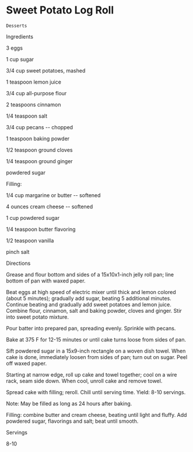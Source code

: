 # Sweet Potato Log Roll

`Desserts`

 

  Ingredients  

  3 eggs

1 cup sugar

3/4 cup sweet potatoes, mashed

1 teaspoon lemon juice

3/4 cup all-purpose flour

2 teaspoons cinnamon

1/4 teaspoon salt

3/4 cup pecans -- chopped

1 teaspoon baking powder

1/2 teaspoon ground cloves

1/4 teaspoon ground ginger

powdered sugar

Filling:

1/4 cup margarine or butter -- softened

4 ounces cream cheese -- softened

1 cup powdered sugar

1/4 teaspoon butter flavoring

1/2 teaspoon vanilla

pinch salt

  

   Directions  

  Grease and flour bottom and sides of a 15x10x1-inch jelly roll pan; line bottom of pan with waxed paper.

Beat eggs at high speed of electric mixer until thick and lemon colored (about 5 minutes); gradually add sugar, beating 5 additional minutes. Continue beating and gradually add sweet potatoes and lemon juice. Combine flour, cinnamon, salt and baking powder, cloves and ginger. Stir into sweet potato mixture.

Pour batter into prepared pan, spreading evenly. Sprinkle with pecans.

Bake at 375 F for 12-15 minutes or until cake turns loose from sides of pan.

Sift powdered sugar in a 15x9-inch rectangle on a woven dish towel. When cake is done, immediately loosen from sides of pan; turn out on sugar. Peel off waxed paper.

Starting at narrow edge, roll up cake and towel together; cool on a wire rack, seam side down. When cool, unroll cake and remove towel.

Spread cake with filling; reroll. Chill until serving time. Yield: 8-10 servings.

Note: May be filled as long as 24 hours after baking.

Filling: combine butter and cream cheese, beating until light and fluffy. Add powdered sugar, flavorings and salt; beat until smooth.  

   Servings  

  8-10  

 
